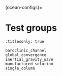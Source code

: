 (ocean-configs)=

# Test groups

```{toctree}
:titlesonly: true

baroclinic_channel
global_convergence
inertial_gravity_wave
manufactured_solution
single_column
```
